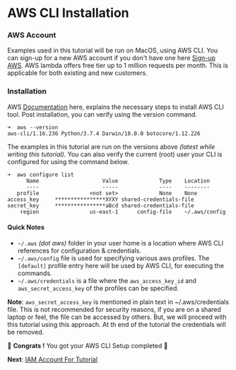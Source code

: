 # AWS CLI Installation

### AWS Account
Examples used in this tutorial will be run on MacOS, using AWS CLI. You can sign-up for a new AWS account if you 
don't have one here [Sign-up AWS](https://portal.aws.amazon.com/billing/signup#/start). 
AWS lambda offers free tier up to 1 million requests per month. This is applicable for both existing and new customers.

### Installation
AWS [Documentation](https://docs.aws.amazon.com/cli/latest/userguide/install-macos.html) here, explains the necessary 
steps to install AWS CLI tool. Post installation, you can verify using the version command.

```
➜  aws --version
aws-cli/1.16.236 Python/3.7.4 Darwin/18.0.0 botocore/1.12.226
```

The examples in this tutorial are run on the versions above _(latest while writing this tutorial)_. 
You can also verify the current (root) user your CLI is configured for using the command below.
```
➜  aws configure list
      Name                    Value             Type    Location
      ----                    -----             ----    --------
   profile                <not set>             None    None
access_key     ****************XYXY shared-credentials-file
secret_key     ****************aBcd shared-credentials-file
    region                us-east-1      config-file    ~/.aws/config
```

#### Quick Notes
- `~/.aws` _(dot aws)_ folder in your user home is a location where AWS CLI references for configuration & credentials. 
- `~/.aws/config` file is used for specifying various aws profiles.
    The `[default]` profile entry here will be used by AWS CLI, for executing the commands. 
- `~/.aws/credentials` is a file where the `aws_access_key_id` and `aws_secret_access_key` of the profiles can be specified. 

**Note**: `aws_secret_access_key` is mentioned in plain text in ~/.aws/credentials file. This is not recommended for 
security reasons, if you are on a shared laptop or feel, the file can be accessed by others. But, we will proceed with 
this tutorial using this approach. At th end of the tutorial the credentials will be removed. 

🏁 **Congrats !** You got your AWS CLI Setup completed 🏁

**Next**: [IAM Account For Tutorial](02-iam-account-setup.md)